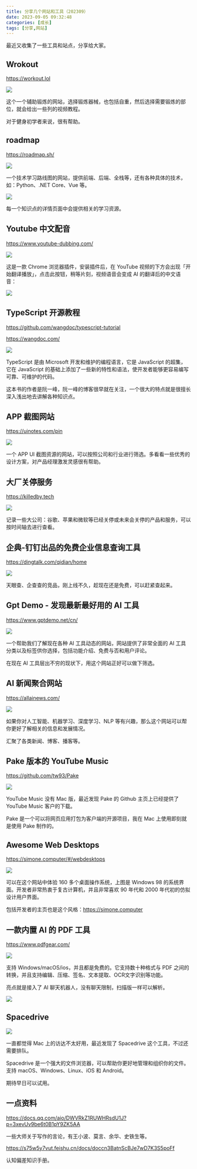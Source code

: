 ```yaml
---
title: 分享几个网站和工具（202309）
date: 2023-09-05 09:32:48
categories: [成长]
tags: [分享,网站]
---
```


最近又收集了一些工具和站点，分享给大家。

<!--more-->

## Wrokout

https://workout.lol

![](https://cdn.jsdelivr.net/gh/oec2003/hblog-images/img/202309050626666.webp)

这个一个辅助锻炼的网站，选择锻炼器械，也包括自重，然后选择需要锻炼的部位，就会给出一些列的视频教程。

对于健身初学者来说，很有帮助。

## roadmap

https://roadmap.sh/

![](https://cdn.jsdelivr.net/gh/oec2003/hblog-images/img/202309050626549.webp)

一个技术学习路线图的网站，提供前端、后端、全栈等，还有各种具体的技术，如：Python、.NET Core、Vue 等。

![](https://cdn.jsdelivr.net/gh/oec2003/hblog-images/img/202309050626921.webp)

每一个知识点的详情页面中会提供相关的学习资源。

## Youtube 中文配音

https://www.youtube-dubbing.com/

![](https://cdn.jsdelivr.net/gh/oec2003/hblog-images/img/202309050627656.webp)

这是一款 Chrome 浏览器插件，安装插件后，在 YouTube 视频的下方会出现「开始翻译播放」，点击此按钮，稍等片刻，视频语音会变成 AI 的翻译后的中文语音：

![](https://cdn.jsdelivr.net/gh/oec2003/hblog-images/img/202309050627765.webp)

## TypeScript 开源教程

https://github.com/wangdoc/typescript-tutorial

https://wangdoc.com/

![](https://cdn.jsdelivr.net/gh/oec2003/hblog-images/img/202309050627590.webp)

TypeScript 是由 Microsoft 开发和维护的编程语言，它是 JavaScript 的超集，它在 JavaScript 的基础上添加了一些新的特性和语法，使开发者能够更容易编写可靠、可维护的代码。

这本书的作者是阮一峰，阮一峰的博客很早就在关注，一个很大的特点就是很擅长深入浅出地去讲解各种知识点。

## APP  截图网站 

https://uinotes.com/pin

![](https://cdn.jsdelivr.net/gh/oec2003/hblog-images/img/202309050627492.webp)

一个 APP UI 截图资源的网站，可以按照公司和行业进行筛选。多看看一些优秀的设计方案，对产品经理激发灵感很有帮助。

## 大厂关停服务

https://killedby.tech

![](https://cdn.jsdelivr.net/gh/oec2003/hblog-images/img/202309050628220.webp)

记录一些大公司：谷歌、苹果和微软等已经关停或未来会关停的产品和服务，可以按时间轴去进行查看。

## 企典-钉钉出品的免费企业信息查询工具

https://dingtalk.com/qidian/home

![](https://cdn.jsdelivr.net/gh/oec2003/hblog-images/img/202309050628581.webp)

天眼查、企查查的竞品，刚上线不久，趁现在还是免费，可以赶紧查起来。

## Gpt Demo - 发现最新最好用的 AI 工具

https://www.gptdemo.net/cn/

![](https://cdn.jsdelivr.net/gh/oec2003/hblog-images/img/202309050628696.webp)

一个帮助我们了解现在各种 AI 工具动态的网站，网站提供了非常全面的 AI 工具分类以及标签供你选择，包括功能介绍、免费与否和用户评论。

在现在 AI 工具层出不穷的现状下，用这个网站正好可以做下筛选。

## AI 新闻聚合网站

https://allainews.com/

![](https://cdn.jsdelivr.net/gh/oec2003/hblog-images/img/202309050629183.webp)

如果你对人工智能、机器学习、深度学习、NLP 等有兴趣，那么这个网站可以帮你更好了解相关的信息和发展情况。

汇聚了各类新闻、博客、播客等。

## Pake 版本的 YouTube Music

https://github.com/tw93/Pake

![](https://cdn.jsdelivr.net/gh/oec2003/hblog-images/img/202309050629532.webp)

YouTube Music 没有 Mac 版，最近发现 Pake 的 Github 主页上已经提供了 YouTube Music 客户的下载。

Pake 是一个可以将网页应用打包为客户端的开源项目，我在 Mac 上使用即刻就是使用 Pake 制作的。

## Awesome Web Desktops 

https://simone.computer/#/webdesktops

![](https://cdn.jsdelivr.net/gh/oec2003/hblog-images/img/202309050631549.webp)

可以在这个网站中体验 160 多个桌面操作系统，上图是 Windows 98 的系统界面。开发者非常热衷于复古计算机，并且非常喜欢 90 年代和 2000 年代初的仿拟设计用户界面。

包括开发者的主页也是这个风格：https://simone.computer

## 一款内置 AI 的 PDF 工具

https://www.pdfgear.com/

![](https://cdn.jsdelivr.net/gh/oec2003/hblog-images/img/202309050631082.webp)

支持 Windows/macOS/ios，并且都是免费的。它支持数十种格式与 PDF 之间的转换，并且支持编辑、压缩、签名、文本提取、OCR文字识别等功能。

亮点就是接入了 AI 聊天机器人，没有聊天限制，扫描版一样可以解析。

![](https://cdn.jsdelivr.net/gh/oec2003/hblog-images/img/202309050631313.webp)

## Spacedrive

![](https://cdn.jsdelivr.net/gh/oec2003/hblog-images/img/202309050632164.webp)

一直都觉得 Mac 上的访达不太好用，最近发现了 Spacedrive 这个工具，不过还需要排队。

Spacedrive 是一个强大的文件浏览器，可以帮助你更好地管理和组织你的文件。支持 macOS、Windows、Linux、iOS 和 Android。

期待早日可以试用。

## 一点资料

https://docs.qq.com/aio/DWVRkZ1RUWHRsdU1J?p=3xevUv9be6t0B1pY9ZK5AA

一些大师关于写作的言论，有王小波、莫言、余华、史铁生等。

https://s75w5y7vut.feishu.cn/docs/doccn3BatnScBJe7wD7K3S5poFf

认知偏差知识手册。




